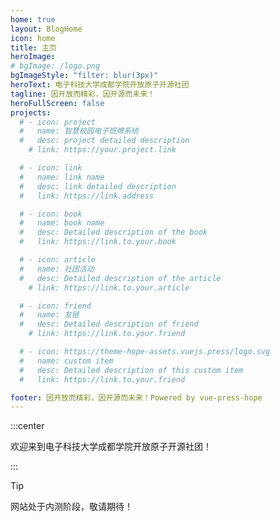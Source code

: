 ```yaml
---
home: true
layout: BlogHome
icon: home
title: 主页
heroImage:
# bgImage: /logo.png
bgImageStyle: "filter: blur(3px)"
heroText: 电子科技大学成都学院开放原子开源社团
tagline: 因开放而精彩，因开源而未来！
heroFullScreen: false
projects:
  # - icon: project
  #   name: 智慧校园电子班牌系统
  #   desc: project detailed description
    # link: https://your.project.link

  # - icon: link
  #   name: link name
  #   desc: link detailed description
  #   link: https://link.address

  # - icon: book
  #   name: book name
  #   desc: Detailed description of the book
  #   link: https://link.to.your.book

  # - icon: article
  #   name: 社团活动
  #   desc: Detailed description of the article
    # link: https://link.to.your.article

  # - icon: friend
  #   name: 友链
  #   desc: Detailed description of friend
    # link: https://link.to.your.friend

  # - icon: https://theme-hope-assets.vuejs.press/logo.svg
  #   name: custom item
  #   desc: Detailed description of this custom item
  #   link: https://link.to.your.friend

footer: 因开放而精彩，因开源而未来！Powered by vue-press-hope
---
```


:::center

欢迎来到电子科技大学成都学院开放原子开源社团！

:::

> [!tip]
> 网站处于内测阶段，敬请期待！


<!-- This is a blog home page demo.

To use this layout, you should set both `layout: BlogHome` and `home: true` in the page front matter.

For related configuration docs, please see [blog homepage](https://theme-hope.vuejs.press/guide/blog/home.html). -->
